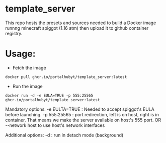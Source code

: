 # template_server


This repo hosts the presets and sources needed to build a Docker image runnng minecraft spiggot (1.16 atm) then upload it to github container registry.


# Usage:
- Fetch the image
```
docker pull ghcr.io/portalhubyt/template_server:latest
```

- Run the image
```
docker run -d -e EULA=TRUE -p 555:25565 ghcr.io/portalhubyt/template_server:latest 
```

Mandatory options:
-e EULTA=TRUE : Needed to accept spiggot's EULA before launching.
-p 555:25565 : port redirection, left is on host, right is in container. That means we make the server available on host's 555 port.
OR 
--network host to use host's network interfaces

Additional options:
-d : run in detach mode (background)
